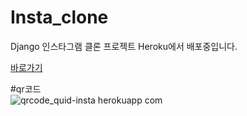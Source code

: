 # Insta_clone
Django 인스타그램 클론 프로젝트
Heroku에서 배포중입니다.

[바로가기](https://quid-insta.herokuapp.com/post/)   

#qr코드   
![qrcode_quid-insta herokuapp com](https://user-images.githubusercontent.com/26330042/108048877-e97ccc80-708a-11eb-9a49-f12dfb51a2db.png)
